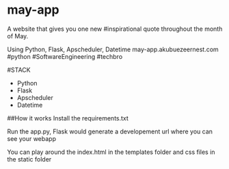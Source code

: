 # may-app
A website that gives you one new #inspirational quote throughout the month of May. 

Using Python, Flask, Apscheduler, Datetime may-app.akubuezeernest.com #python #SoftwareEngineering #techbro

#STACK
- Python
- Flask
- Apscheduler
- Datetime

##How it works
Install the requirements.txt

Run the app.py, Flask would generate a developement url where you can see your webapp

You can play around the index.html in the templates folder and css files in the static folder

